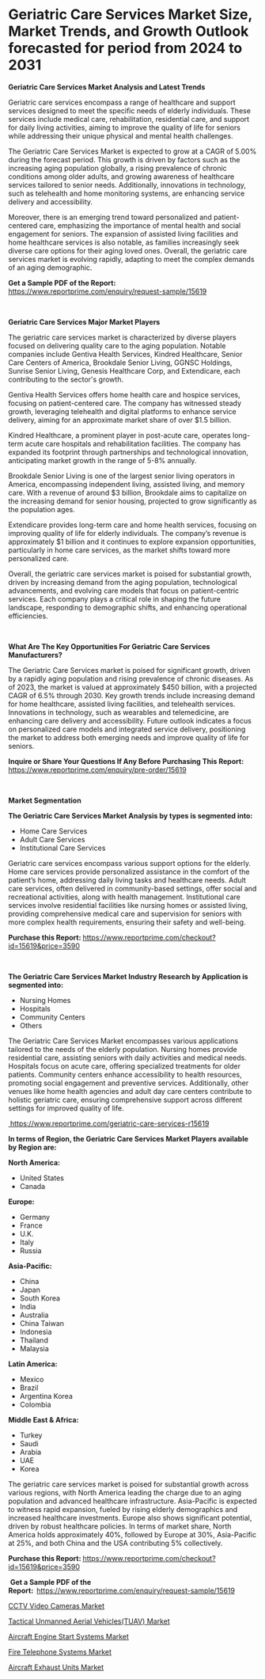 <p><h1>Geriatric Care Services Market Size, Market Trends, and Growth Outlook forecasted for period from 2024 to 2031</h1></p><p><strong>Geriatric Care Services Market Analysis and Latest Trends</strong></p>
<p><p>Geriatric care services encompass a range of healthcare and support services designed to meet the specific needs of elderly individuals. These services include medical care, rehabilitation, residential care, and support for daily living activities, aiming to improve the quality of life for seniors while addressing their unique physical and mental health challenges.</p><p>The Geriatric Care Services Market is expected to grow at a CAGR of 5.00% during the forecast period. This growth is driven by factors such as the increasing aging population globally, a rising prevalence of chronic conditions among older adults, and growing awareness of healthcare services tailored to senior needs. Additionally, innovations in technology, such as telehealth and home monitoring systems, are enhancing service delivery and accessibility.</p><p>Moreover, there is an emerging trend toward personalized and patient-centered care, emphasizing the importance of mental health and social engagement for seniors. The expansion of assisted living facilities and home healthcare services is also notable, as families increasingly seek diverse care options for their aging loved ones. Overall, the geriatric care services market is evolving rapidly, adapting to meet the complex demands of an aging demographic.</p></p>
<p><strong>Get a Sample PDF of the Report:&nbsp;</strong> <a href="https://www.reportprime.com/enquiry/request-sample/15619?utm_campaign=38&utm_medium=2&utm_source=Github&utm_content=ia&utm_term=11102024&utm_id=geriatric-care-services">https://www.reportprime.com/enquiry/request-sample/15619</a></p>
<p>&nbsp;</p>
<p><strong>Geriatric Care Services Major Market Players</strong></p>
<p><p>The geriatric care services market is characterized by diverse players focused on delivering quality care to the aging population. Notable companies include Gentiva Health Services, Kindred Healthcare, Senior Care Centers of America, Brookdale Senior Living, GGNSC Holdings, Sunrise Senior Living, Genesis Healthcare Corp, and Extendicare, each contributing to the sector's growth.</p><p>Gentiva Health Services offers home health care and hospice services, focusing on patient-centered care. The company has witnessed steady growth, leveraging telehealth and digital platforms to enhance service delivery, aiming for an approximate market share of over $1.5 billion. </p><p>Kindred Healthcare, a prominent player in post-acute care, operates long-term acute care hospitals and rehabilitation facilities. The company has expanded its footprint through partnerships and technological innovation, anticipating market growth in the range of 5-8% annually. </p><p>Brookdale Senior Living is one of the largest senior living operators in America, encompassing independent living, assisted living, and memory care. With a revenue of around $3 billion, Brookdale aims to capitalize on the increasing demand for senior housing, projected to grow significantly as the population ages.</p><p>Extendicare provides long-term care and home health services, focusing on improving quality of life for elderly individuals. The company’s revenue is approximately $1 billion and it continues to explore expansion opportunities, particularly in home care services, as the market shifts toward more personalized care.</p><p>Overall, the geriatric care services market is poised for substantial growth, driven by increasing demand from the aging population, technological advancements, and evolving care models that focus on patient-centric services. Each company plays a critical role in shaping the future landscape, responding to demographic shifts, and enhancing operational efficiencies.</p></p>
<p>&nbsp;</p>
<p><strong>What Are The Key Opportunities For Geriatric Care Services Manufacturers?</strong></p>
<p><p>The Geriatric Care Services market is poised for significant growth, driven by a rapidly aging population and rising prevalence of chronic diseases. As of 2023, the market is valued at approximately $450 billion, with a projected CAGR of 6.5% through 2030. Key growth trends include increasing demand for home healthcare, assisted living facilities, and telehealth services. Innovations in technology, such as wearables and telemedicine, are enhancing care delivery and accessibility. Future outlook indicates a focus on personalized care models and integrated service delivery, positioning the market to address both emerging needs and improve quality of life for seniors.</p></p>
<p><strong>Inquire or Share Your Questions If Any Before Purchasing This Report:</strong> <a href="https://www.reportprime.com/enquiry/pre-order/15619?utm_campaign=38&utm_medium=2&utm_source=Github&utm_content=ia&utm_term=11102024&utm_id=geriatric-care-services">https://www.reportprime.com/enquiry/pre-order/15619</a></p>
<p>&nbsp;</p>
<p><strong>Market Segmentation</strong></p>
<p><strong>The Geriatric Care Services Market Analysis by types is segmented into:</strong></p>
<p><ul><li>Home Care Services</li><li>Adult Care Services</li><li>Institutional Care Services</li></ul></p>
<p><p>Geriatric care services encompass various support options for the elderly. Home care services provide personalized assistance in the comfort of the patient’s home, addressing daily living tasks and healthcare needs. Adult care services, often delivered in community-based settings, offer social and recreational activities, along with health management. Institutional care services involve residential facilities like nursing homes or assisted living, providing comprehensive medical care and supervision for seniors with more complex health requirements, ensuring their safety and well-being.</p></p>
<p><strong>Purchase this Report:&nbsp;</strong><a href="https://www.reportprime.com/checkout?id=15619&price=3590&utm_campaign=38&utm_medium=2&utm_source=Github&utm_content=ia&utm_term=11102024&utm_id=geriatric-care-services">https://www.reportprime.com/checkout?id=15619&price=3590</a></p>
<p>&nbsp;</p>
<p><strong>The Geriatric Care Services Market Industry Research by Application is segmented into:</strong></p>
<p><ul><li>Nursing Homes</li><li>Hospitals</li><li>Community Centers</li><li>Others</li></ul></p>
<p><p>The Geriatric Care Services Market encompasses various applications tailored to the needs of the elderly population. Nursing homes provide residential care, assisting seniors with daily activities and medical needs. Hospitals focus on acute care, offering specialized treatments for older patients. Community centers enhance accessibility to health resources, promoting social engagement and preventive services. Additionally, other venues like home health agencies and adult day care centers contribute to holistic geriatric care, ensuring comprehensive support across different settings for improved quality of life.</p></p>
<p><a href="https://www.reportprime.com/geriatric-care-services-r15619?utm_campaign=38&utm_medium=2&utm_source=Github&utm_content=ia&utm_term=11102024&utm_id=geriatric-care-services">&nbsp;https://www.reportprime.com/geriatric-care-services-r15619</a></p>
<p><strong>In terms of Region, the Geriatric Care Services Market Players available by Region are:</strong></p>
<p>
    <p> <strong> North America: </strong>
        <ul>
            <li>United States</li>
            <li>Canada</li>
        </ul>
        </p> 
    <p> <strong> Europe: </strong>
        <ul>
            <li>Germany</li>
            <li>France</li>
            <li>U.K.</li>
            <li>Italy</li>
            <li>Russia</li>
        </ul>
        </p> 
    <p> <strong> Asia-Pacific: </strong>
        <ul>
            <li>China</li>
            <li>Japan</li>
            <li>South Korea</li>
            <li>India</li>
            <li>Australia</li>
            <li>China Taiwan</li>
            <li>Indonesia</li>
            <li>Thailand</li>
            <li>Malaysia</li>
        </ul>
        </p> 
    <p> <strong> Latin America: </strong>
        <ul>
            <li>Mexico</li>
            <li>Brazil</li>
            <li>Argentina Korea</li>
            <li>Colombia</li>
        </ul>
        </p> 
    <p> <strong> Middle East & Africa: </strong>
        <ul>
            <li>Turkey</li>
            <li>Saudi</li>
            <li>Arabia</li>
            <li>UAE</li>
            <li>Korea</li>
        </ul>
    </p>
    </p>
<p><p>The geriatric care services market is poised for substantial growth across various regions, with North America leading the charge due to an aging population and advanced healthcare infrastructure. Asia-Pacific is expected to witness rapid expansion, fueled by rising elderly demographics and increased healthcare investments. Europe also shows significant potential, driven by robust healthcare policies. In terms of market share, North America holds approximately 40%, followed by Europe at 30%, Asia-Pacific at 25%, and both China and the USA contributing 5% collectively.</p></p>
<p><strong>Purchase this Report: </strong><a href="https://www.reportprime.com/checkout?id=15619&price=3590&utm_campaign=38&utm_medium=2&utm_source=Github&utm_content=ia&utm_term=11102024&utm_id=geriatric-care-services">https://www.reportprime.com/checkout?id=15619&price=3590</a></p>
<p>&nbsp;<strong>Get a Sample PDF of the Report:&nbsp;&nbsp;</strong><a href="https://www.reportprime.com/enquiry/request-sample/15619?utm_campaign=38&utm_medium=2&utm_source=Github&utm_content=ia&utm_term=11102024&utm_id=geriatric-care-services">https://www.reportprime.com/enquiry/request-sample/15619</a></p>
<p><strong></strong></p>
<p><p><a href="https://issuu.com/reportprime-2/docs/cctv-video-cameras-market-size-2030_02543750c5f7ae?utm_campaign=38&utm_medium=2&utm_source=Github&utm_content=ia&utm_term=11102024&utm_id=geriatric-care-services">CCTV Video Cameras Market</a></p><p><a href="https://www.linkedin.com/pulse/analyzing-tactical-unmanned-aerial-vehiclestuav-market-dynamics-npzle?utm_campaign=38&utm_medium=2&utm_source=Github&utm_content=ia&utm_term=11102024&utm_id=geriatric-care-services">Tactical Unmanned Aerial Vehicles(TUAV) Market</a></p><p><a href="https://www.linkedin.com/pulse/global-aircraft-engine-start-systems-market-trends-innovations-99a4e?utm_campaign=38&utm_medium=2&utm_source=Github&utm_content=ia&utm_term=11102024&utm_id=geriatric-care-services">Aircraft Engine Start Systems Market</a></p><p><a href="https://issuu.com/reportprime-2/docs/fire-telephone-systems-market-size-_03b162d61abfd3?utm_campaign=38&utm_medium=2&utm_source=Github&utm_content=ia&utm_term=11102024&utm_id=geriatric-care-services">Fire Telephone Systems Market</a></p><p><a href="https://www.linkedin.com/pulse/aircraft-exhaust-units-market-global-share-ranking-overall-sales-s9ple?utm_campaign=38&utm_medium=2&utm_source=Github&utm_content=ia&utm_term=11102024&utm_id=geriatric-care-services">Aircraft Exhaust Units Market</a></p></p>